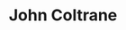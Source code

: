 ---
pid: LLB19
title: John Coltrane
location_transcription: Coltrane House (33rd + Oxford)
zipcode: '19147'
outside_phl: 
neighborhood: Queen Village,Bella Vista,Pennsport,Italian Market
age: '25'
age_range: 20-29
instagram: 
image_file_name: LLB_19.jpg
proposal_transcription: Sculpture (brass) in front of or near the Coltrane House,
  thinking a bust of Coltrane similar to the one of Charlie Parker in Kansas City.
  Coltrane's face was so expressive. This would be to commemorate Coltrane's time
  in Philly, in the hopes of bringing more attention to his old house so that it can
  continue to be preserved. One of music's most creative figures can't be forgotten
  in the context of Philly's history. The Coltrane Fest is great, but his home (a
  historical landmark) needs more love and attention. I think a sculpture could be
  helpful and timeless.
topic: Figure,Music
topic_summary: 0, 0
type: Sculpture Statue,Historical Marker
keywords_other: Coltrane
credit: Jacob Colon
image_labels: 
twitter: 
facebook: 
permalink: "/monuments/llb19/"
layout: item-page
---
